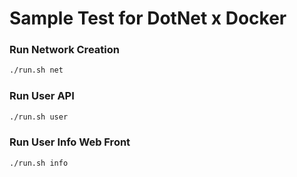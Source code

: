 # Sample Test for DotNet x Docker


### Run Network Creation
```sh
./run.sh net
```

### Run User API
```sh
./run.sh user
```

### Run User Info Web Front
```sh
./run.sh info
```